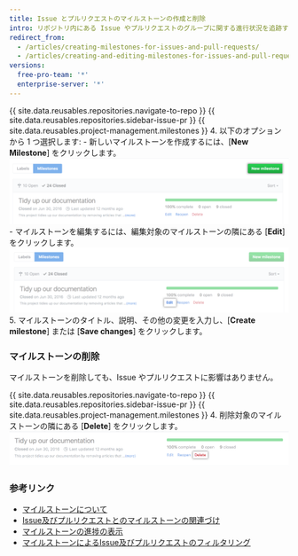 ```yaml
---
title: Issue とプルリクエストのマイルストーンの作成と削除
intro: リポジトリ内にある Issue やプルリクエストのグループに関する進行状況を追跡するためのマイルストーンを作成できます。
redirect_from:
  - /articles/creating-milestones-for-issues-and-pull-requests/
  - /articles/creating-and-editing-milestones-for-issues-and-pull-requests
versions:
  free-pro-team: '*'
  enterprise-server: '*'
---
```


{{ site.data.reusables.repositories.navigate-to-repo }}
{{ site.data.reusables.repositories.sidebar-issue-pr }}
{{ site.data.reusables.project-management.milestones }}
4. 以下のオプションから 1 つ選択します:
    - 新しいマイルストーンを作成するには、[**New Milestone**] をクリックします。 ![[New milestone] ボタン](/assets/images/help/repository/new-milestone.png)
    - マイルストーンを編集するには、編集対象のマイルストーンの隣にある [**Edit**] をクリックします。 ![マイルストーンの編集](/assets/images/help/repository/edit-milestone.png)
5. マイルストーンのタイトル、説明、その他の変更を入力し、[**Create milestone**] または [**Save changes**] をクリックします。

### マイルストーンの削除

マイルストーンを削除しても、Issue やプルリクエストに影響はありません。

{{ site.data.reusables.repositories.navigate-to-repo }}
{{ site.data.reusables.repositories.sidebar-issue-pr }}
{{ site.data.reusables.project-management.milestones }}
4. 削除対象のマイルストーンの隣にある [**Delete**] をクリックします。 ![マイルストーンの削除](/assets/images/help/repository/delete-milestone.png)

### 参考リンク

- [マイルストーンについて](/articles/about-milestones)
- [Issue及びプルリクエストとのマイルストーンの関連づけ](/articles/associating-milestones-with-issues-and-pull-requests)
- [マイルストーンの進捗の表示](/articles/viewing-your-milestone-s-progress)
- [マイルストーンによるIssue及びプルリクエストのフィルタリング](/articles/filtering-issues-and-pull-requests-by-milestone)
